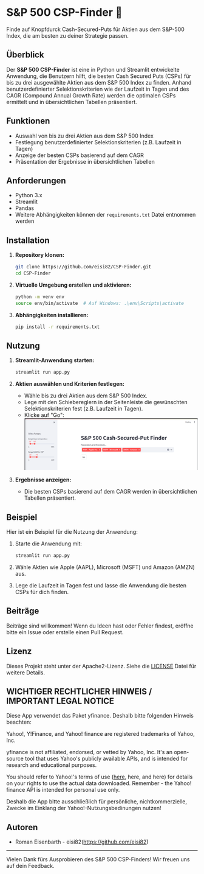 # S&P 500 CSP-Finder 🎯
Finde auf Knopfdurck Cash-Secured-Puts für Aktien aus dem S&P-500 Index, die am besten zu deiner Strategie passen.

## Überblick
Der **S&P 500 CSP-Finder** ist eine in Python und Streamlit entwickelte Anwendung, die Benutzern hilft, die besten Cash Secured Puts (CSPs) für bis zu drei ausgewählte Aktien aus dem S&P 500 Index zu finden. Anhand benutzerdefinierter Selektionskriterien wie der Laufzeit in Tagen und des CAGR (Compound Annual Growth Rate) werden die optimalen CSPs ermittelt und in übersichtlichen Tabellen präsentiert.

## Funktionen
- Auswahl von bis zu drei Aktien aus dem S&P 500 Index
- Festlegung benutzerdefinierter Selektionskriterien (z.B. Laufzeit in Tagen)
- Anzeige der besten CSPs basierend auf dem CAGR
- Präsentation der Ergebnisse in übersichtlichen Tabellen

## Anforderungen
- Python 3.x
- Streamlit
- Pandas
- Weitere Abhängigkeiten können der `requirements.txt` Datei entnommen werden

## Installation
1. **Repository klonen:**
    ```sh
    git clone https://github.com/eisi82/CSP-Finder.git
    cd CSP-Finder
    ```

2. **Virtuelle Umgebung erstellen und aktivieren:**
    ```sh
    python -m venv env
    source env/bin/activate  # Auf Windows: .\env\Scripts\activate
    ```

3. **Abhängigkeiten installieren:**
    ```sh
    pip install -r requirements.txt
    ```

## Nutzung
1. **Streamlit-Anwendung starten:**
    ```sh
    streamlit run app.py
    ```

2. **Aktien auswählen und Kriterien festlegen:**
    - Wähle bis zu drei Aktien aus dem S&P 500 Index.
    - Lege mit den Schiebereglern in der Seitenleiste die gewünschten Selektionskriterien fest (z.B. Laufzeit in Tagen).
    - Klicke auf "Go":
    ![Auswahl von drei Aktien](images/screenshot1.png)

3. **Ergebnisse anzeigen:**
    - Die besten CSPs basierend auf dem CAGR werden in übersichtlichen Tabellen präsentiert.

## Beispiel
Hier ist ein Beispiel für die Nutzung der Anwendung:

1. Starte die Anwendung mit:
    ```sh
    streamlit run app.py
    ```

2. Wähle Aktien wie Apple (AAPL), Microsoft (MSFT) und Amazon (AMZN) aus.

3. Lege die Laufzeit in Tagen fest und lasse die Anwendung die besten CSPs für dich finden.

## Beiträge
Beiträge sind willkommen! Wenn du Ideen hast oder Fehler findest, eröffne bitte ein Issue oder erstelle einen Pull Request.

## Lizenz
Dieses Projekt steht unter der Apache2-Lizenz. Siehe die [LICENSE](LICENSE) Datei für weitere Details.

## WICHTIGER RECHTLICHER HINWEIS / IMPORTANT LEGAL NOTICE
Diese App verwendet das Paket yfinance. Deshalb bitte folgenden Hinweis beachten:

Yahoo!, Y!Finance, and Yahoo! finance are registered trademarks of Yahoo, Inc.

yfinance is not affiliated, endorsed, or vetted by Yahoo, Inc. It's an open-source tool that uses Yahoo's publicly available APIs, and is intended for research and educational purposes.

You should refer to Yahoo!'s terms of use ([here](https://policies.yahoo.com/us/en/yahoo/terms/product-atos/apiforydn/index.htm), here, and here) for details on your rights to use the actual data downloaded. Remember - the Yahoo! finance API is intended for personal use only.

Deshalb die App bitte ausschließlich für persönliche, nichtkommerzielle, Zwecke im Einklang der Yahoo!-Nutzungsbedinungen nutzen!

## Autoren
- Roman Eisenbarth - eisi82(https://github.com/eisi82)

---

Vielen Dank fürs Ausprobieren des S&P 500 CSP-Finders! Wir freuen uns auf dein Feedback.


